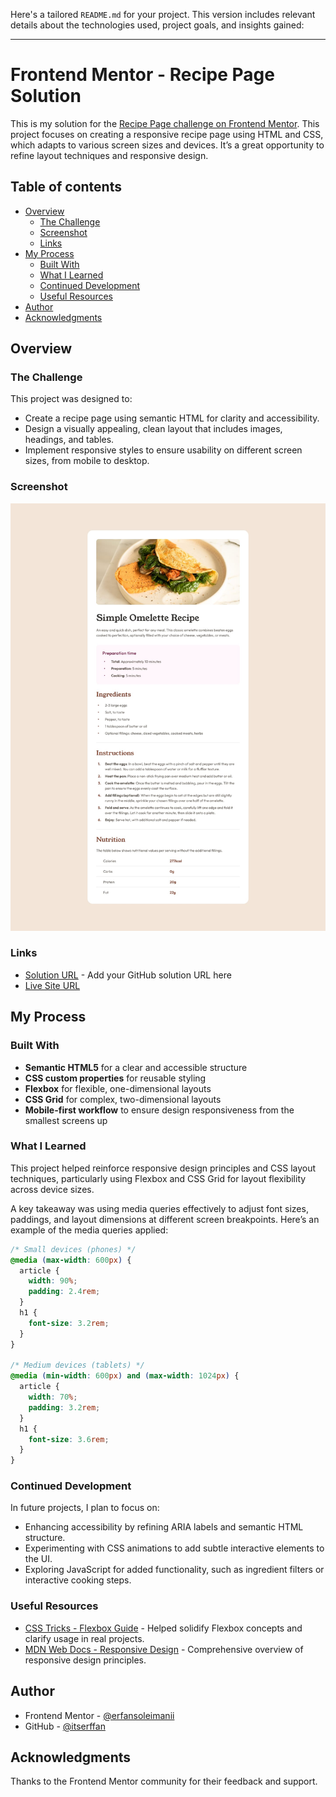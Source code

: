 Here's a tailored `README.md` for your project. This version includes relevant details about the technologies used, project goals, and insights gained:

---

# Frontend Mentor - Recipe Page Solution

This is my solution for the [Recipe Page challenge on Frontend Mentor](https://www.frontendmentor.io/challenges/recipe-page-KiTsR8QQKm). This project focuses on creating a responsive recipe page using HTML and CSS, which adapts to various screen sizes and devices. It’s a great opportunity to refine layout techniques and responsive design.

## Table of contents

- [Overview](#overview)
  - [The Challenge](#the-challenge)
  - [Screenshot](#screenshot)
  - [Links](#links)
- [My Process](#my-process)
  - [Built With](#built-with)
  - [What I Learned](#what-i-learned)
  - [Continued Development](#continued-development)
  - [Useful Resources](#useful-resources)
- [Author](#author)
- [Acknowledgments](#acknowledgments)

## Overview

### The Challenge

This project was designed to:
- Create a recipe page using semantic HTML for clarity and accessibility.
- Design a visually appealing, clean layout that includes images, headings, and tables.
- Implement responsive styles to ensure usability on different screen sizes, from mobile to desktop.

### Screenshot

![Recipe Page Desktop](./design/desktop-design.jpg)

### Links

- [Solution URL](https://github.com/itserffan/recipe-page-main) - Add your GitHub solution URL here
- [Live Site URL](https://frontendmentor-recipe-main-page.netlify.app)

## My Process

### Built With

- **Semantic HTML5** for a clear and accessible structure
- **CSS custom properties** for reusable styling
- **Flexbox** for flexible, one-dimensional layouts
- **CSS Grid** for complex, two-dimensional layouts
- **Mobile-first workflow** to ensure design responsiveness from the smallest screens up

### What I Learned

This project helped reinforce responsive design principles and CSS layout techniques, particularly using Flexbox and CSS Grid for layout flexibility across device sizes.

A key takeaway was using media queries effectively to adjust font sizes, paddings, and layout dimensions at different screen breakpoints. Here’s an example of the media queries applied:

```css
/* Small devices (phones) */
@media (max-width: 600px) {
  article {
    width: 90%;
    padding: 2.4rem;
  }
  h1 {
    font-size: 3.2rem;
  }
}

/* Medium devices (tablets) */
@media (min-width: 600px) and (max-width: 1024px) {
  article {
    width: 70%;
    padding: 3.2rem;
  }
  h1 {
    font-size: 3.6rem;
  }
}
```

### Continued Development

In future projects, I plan to focus on:
- Enhancing accessibility by refining ARIA labels and semantic HTML structure.
- Experimenting with CSS animations to add subtle interactive elements to the UI.
- Exploring JavaScript for added functionality, such as ingredient filters or interactive cooking steps.

### Useful Resources

- [CSS Tricks - Flexbox Guide](https://css-tricks.com/snippets/css/a-guide-to-flexbox/) - Helped solidify Flexbox concepts and clarify usage in real projects.
- [MDN Web Docs - Responsive Design](https://developer.mozilla.org/en-US/docs/Learn/CSS/CSS_layout/Responsive_Design) - Comprehensive overview of responsive design principles.

## Author

- Frontend Mentor - [@erfansoleimanii](https://www.frontendmentor.io/profile/itserffan)
- GitHub - [@itserffan](https://github.com/itserffan)

## Acknowledgments

Thanks to the Frontend Mentor community for their feedback and support.
